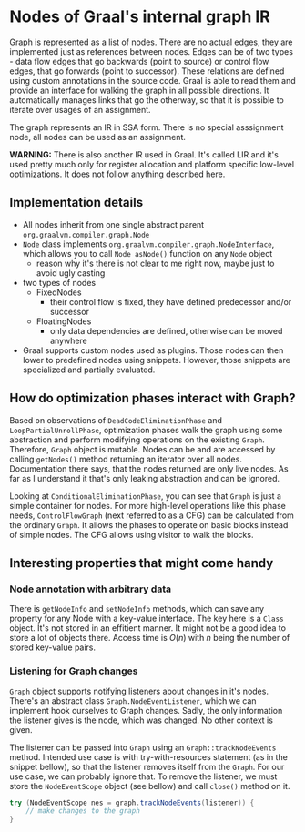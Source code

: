# Nodes of Graal's internal graph IR

Graph is represented as a list of nodes. There are no actual edges, they are implemented just as references between nodes. Edges can be of two types - data flow edges that go backwards (point to source) or control flow edges, that go forwards (point to successor). These relations are defined using custom annotations in the source code. Graal is able to read them and provide an interface for walking the graph in all possible directions. It automatically manages links that go the otherway, so that it is possible to iterate over usages of an assignment.

The graph represents an IR in SSA form. There is no special asssignment node, all nodes can be used as an assignment.

**WARNING:** There is also another IR used in Graal. It's called LIR and it's used pretty much only for register allocation and platform specific low-level optimizations. It does not follow anything described here.

## Implementation details

* All nodes inherit from one single abstract parent `org.graalvm.compiler.graph.Node`
* `Node` class implements `org.graalvm.compiler.graph.NodeInterface`, which allows you to call `Node asNode()` function on any `Node` object
  * reason why it's there is not clear to me right now, maybe just to avoid ugly casting
* two types of nodes
  * FixedNodes
    * their control flow is fixed, they have defined predecessor and/or successor
  * FloatingNodes
    * only data dependencies are defined, otherwise can be moved anywhere
* Graal supports custom nodes used as plugins. Those nodes can then lower to predefined nodes using snippets. However, those snippets are specialized and partially evaluated.

## How do optimization phases interact with Graph?

Based on observations of `DeadCodeEliminationPhase` and `LoopPartialUnrollPhase`, optimization phases walk the graph using some abstraction and perform modifying operations on the existing `Graph`. Therefore, `Graph` object is mutable. Nodes can be and are accessed by calling `getNodes()` method returning an iterator over all nodes. Documentation there says, that the nodes returned are only live nodes. As far as I understand it that's only leaking abstraction and can be ignored.

Looking at `ConditionalEliminationPhase`, you can see that `Graph` is just a simple container for nodes. For more high-level operations like this phase needs, `ControlFlowGraph` (next referred to as a CFG) can be calculated from the ordinary `Graph`. It allows the phases to operate on basic blocks instead of simple nodes. The CFG allows using visitor to walk the blocks.

## Interesting properties that might come handy

### Node annotation with arbitrary data

There is `getNodeInfo` and `setNodeInfo` methods, which can save any property for any Node with a key-value interface. The key here is a `Class` object. It's not stored in an effitient manner. It might not be a good idea to store a lot of objects there. Access time is $O(n)$ with $n$ being the number of stored key-value pairs.

### Listening for Graph changes

`Graph` object supports notifying listeners about changes in it's nodes.  There's an abstract class `Graph.NodeEventListener`, which we can implement hook ourselves to Graph changes. Sadly, the only information the listener gives is the node, which was changed. No other context is given.

The listener can be passed into `Graph` using an `Graph::trackNodeEvents` method. Intended use case is with try-with-resources statement (as in the snippet bellow), so that the listener removes itself from the `Graph`. For our use case, we can probably ignore that. To remove the listener, we must store the `NodeEventScope` object (see bellow) and call `close()` method on it.

```java
try (NodeEventScope nes = graph.trackNodeEvents(listener)) {
    // make changes to the graph
}
```


